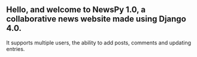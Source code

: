 ## Hello, and welcome to NewsPy 1.0, a collaborative news website made using Django 4.0.

It supports multiple users, the ability to add posts, comments and updating entries.
